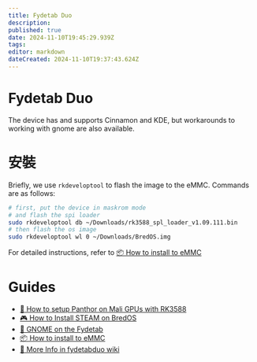 ```yaml
---
title: Fydetab Duo
description:
published: true
date: 2024-11-10T19:45:29.939Z
tags:
editor: markdown
dateCreated: 2024-11-10T19:37:43.624Z
---
```


# Fydetab Duo

The device has and supports Cinnamon and KDE, but workarounds to working with gnome are also available.

# 安裝

Briefly, we use `rkdeveloptool` to flash the image to the eMMC. Commands are as follows:

```bash
# first, put the device in maskrom mode
# and flash the spi loader
sudo rkdeveloptool db ~/Downloads/rk3588_spl_loader_v1.09.111.bin
# then flash the os image
sudo rkdeveloptool wl 0 ~/Downloads/BredOS.img
```

For detailed instructions, refer to [📦 How to install to eMMC](https://wiki.fydetabduo.com/os-release-board/BredOS/BredOS-intro)

# Guides

- [🐾 How to setup Panthor on Mali GPUs with RK3588](/en/how-to/how-to-setup-panthor)
- [🎮  How to Install STEAM on BredOS](/en/how-to/how-to-install-steam)
- [🦶  GNOME on the Fydetab](/fydetab-duo/gnome)
- [📦 How to install to eMMC](https://wiki.fydetabduo.com/os-release-board/BredOS/BredOS-intro)
- [🔧 More Info in fydetabduo wiki](https://wiki.fydetabduo.com/category/-bredos)
